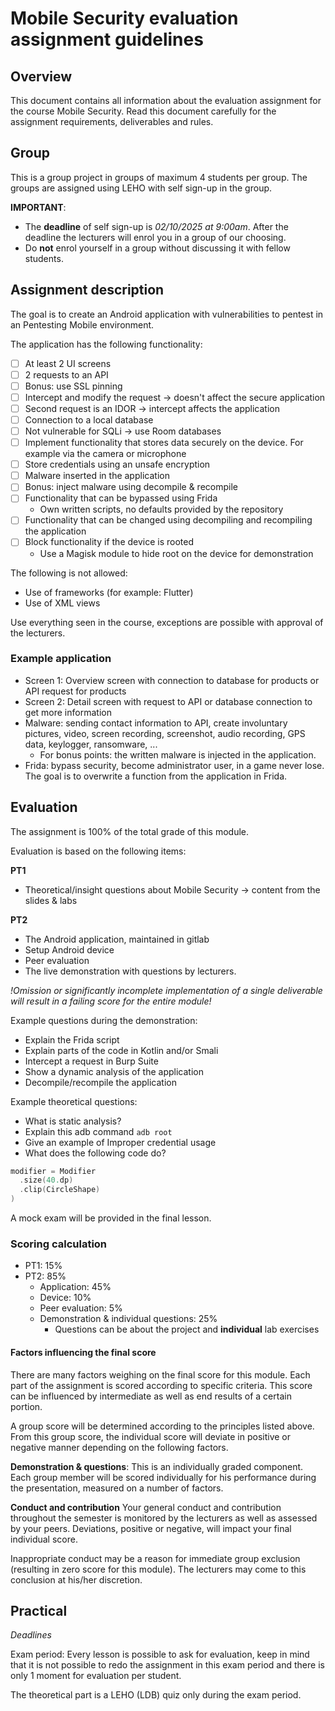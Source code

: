 # Mobile Security evaluation assignment guidelines

## Overview
This document contains all information about the evaluation assignment for the course Mobile Security.
Read this document carefully for the assignment requirements, deliverables and rules.

## Group
This is a group project in groups of maximum 4 students per group. The groups are assigned using LEHO with self sign-up in the group.

**IMPORTANT**: 
- The **deadline** of self sign-up is *02/10/2025 at 9:00am*. After the deadline the lecturers will enrol you in a group of our choosing.
- Do **not** enrol yourself in a group without discussing it with fellow students.

## Assignment description
The goal is to create an Android application with vulnerabilities to pentest in an Pentesting Mobile environment.

The application has the following functionality:
- [ ] At least 2 UI screens
- [ ] 2 requests to an API
- [ ] Bonus: use SSL pinning
- [ ] Intercept and modify the request -> doesn't affect the secure application
- [ ] Second request is an IDOR -> intercept affects the application
- [ ] Connection to a local database
- [ ] Not vulnerable for SQLi -> use Room databases
- [ ] Implement functionality that stores data securely on the device. For example via the camera or microphone
- [ ] Store credentials using an unsafe encryption
- [ ] Malware inserted in the application
- [ ] Bonus: inject malware using decompile & recompile
- [ ] Functionality that can be bypassed using Frida
  - Own written scripts, no defaults provided by the repository
- [ ] Functionality that can be changed using decompiling and recompiling the application
- [ ] Block functionality if the device is rooted
  - Use a Magisk module to hide root on the device for demonstration

The following is not allowed:
- Use of frameworks (for example: Flutter)
- Use of XML views

Use everything seen in the course, exceptions are possible with approval of the lecturers.

### Example application
- Screen 1: Overview screen with connection to database for products or API request for products
- Screen 2: Detail screen with request to API or database connection to get more information
- Malware: sending contact information to API, create involuntary pictures, video, screen recording, screenshot, audio recording, GPS data, keylogger, ransomware, ...
  - For bonus points: the written malware is injected in the application.
- Frida: bypass security, become administrator user, in a game never lose. The goal is to overwrite a function from the application in Frida.

## Evaluation
The assignment is 100% of the total grade of this module.

Evaluation is based on the following items:

**PT1**
- Theoretical/insight questions about Mobile Security -> content from the slides & labs

**PT2**
- The Android application, maintained in gitlab
- Setup Android device
- Peer evaluation
- The live demonstration with questions by lecturers.

*!Omission or significantly incomplete implementation of a single deliverable will result in a failing score for the entire module!*

Example questions during the demonstration:
- Explain the Frida script
- Explain parts of the code in Kotlin and/or Smali
- Intercept a request in Burp Suite
- Show a dynamic analysis of the application
- Decompile/recompile the application

Example theoretical questions:
- What is static analysis?
- Explain this adb command `adb root`
- Give an example of Improper credential usage
- What does the following code do?
```kotlin
modifier = Modifier
  .size(40.dp)
  .clip(CircleShape)
)
```
A mock exam will be provided in the final lesson.

### Scoring calculation
- PT1: 15%
- PT2: 85%
  - Application: 45%
  - Device: 10%
  - Peer evaluation: 5%
  - Demonstration & individual questions: 25%
    - Questions can be about the project and **individual** lab exercises

#### Factors influencing the final score
There are many factors weighing on the final score for this module. Each part of the assignment is scored according to specific criteria. This score can be influenced by intermediate as well as end results of a certain portion.

A group score will be determined according to the principles listed above. From this group score, the individual score will deviate in positive or negative manner depending on the following factors.

**Demonstration & questions**:
This is an individually graded component. Each group member will be scored individually for his performance during the presentation, measured on a number of factors.

**Conduct and contribution**
Your general conduct and contribution throughout the semester is monitored by the lecturers as well as assessed by your peers. Deviations, positive or negative, will impact your final individual score.

Inappropriate conduct may be a reason for immediate group exclusion (resulting in zero score for this module). The lecturers may come to this conclusion at his/her discretion.

## Practical
*Deadlines*

Exam period: Every lesson is possible to ask for evaluation, keep in mind that it is not possible to redo the assignment in this exam period and there is only 1 moment for evaluation per student.

The theoretical part is a LEHO (LDB) quiz only during the exam period.